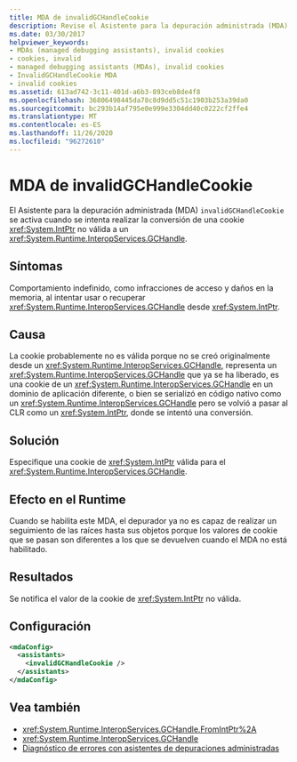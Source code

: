 ```yaml
---
title: MDA de invalidGCHandleCookie
description: Revise el Asistente para la depuración administrada (MDA) invalidGCHandleCookie, que se activa cuando se intenta realizar una conversión de una cookie IntPtr no válida a GCHandle.
ms.date: 03/30/2017
helpviewer_keywords:
- MDAs (managed debugging assistants), invalid cookies
- cookies, invalid
- managed debugging assistants (MDAs), invalid cookies
- InvalidGCHandleCookie MDA
- invalid cookies
ms.assetid: 613ad742-3c11-401d-a6b3-893ceb8de4f8
ms.openlocfilehash: 36806498445da78c8d9dd5c51c1903b253a39da0
ms.sourcegitcommit: bc293b14af795e0e999e3304dd40c0222cf2ffe4
ms.translationtype: MT
ms.contentlocale: es-ES
ms.lasthandoff: 11/26/2020
ms.locfileid: "96272610"
---
```

# <a name="invalidgchandlecookie-mda"></a>MDA de invalidGCHandleCookie

El Asistente para la depuración administrada (MDA) `invalidGCHandleCookie` se activa cuando se intenta realizar la conversión de una cookie <xref:System.IntPtr> no válida a un <xref:System.Runtime.InteropServices.GCHandle>.  
  
## <a name="symptoms"></a>Síntomas  

 Comportamiento indefinido, como infracciones de acceso y daños en la memoria, al intentar usar o recuperar <xref:System.Runtime.InteropServices.GCHandle> desde <xref:System.IntPtr>.  
  
## <a name="cause"></a>Causa  

 La cookie probablemente no es válida porque no se creó originalmente desde un <xref:System.Runtime.InteropServices.GCHandle>, representa un <xref:System.Runtime.InteropServices.GCHandle> que ya se ha liberado, es una cookie de un <xref:System.Runtime.InteropServices.GCHandle> en un dominio de aplicación diferente, o bien se serializó en código nativo como un <xref:System.Runtime.InteropServices.GCHandle> pero se volvió a pasar al CLR como un <xref:System.IntPtr>, donde se intentó una conversión.  
  
## <a name="resolution"></a>Solución  

 Especifique una cookie de <xref:System.IntPtr> válida para el <xref:System.Runtime.InteropServices.GCHandle>.  
  
## <a name="effect-on-the-runtime"></a>Efecto en el Runtime  

 Cuando se habilita este MDA, el depurador ya no es capaz de realizar un seguimiento de las raíces hasta sus objetos porque los valores de cookie que se pasan son diferentes a los que se devuelven cuando el MDA no está habilitado.  
  
## <a name="output"></a>Resultados  

 Se notifica el valor de la cookie de <xref:System.IntPtr> no válida.  
  
## <a name="configuration"></a>Configuración  
  
```xml  
<mdaConfig>  
  <assistants>  
    <invalidGCHandleCookie />  
  </assistants>  
</mdaConfig>  
```  
  
## <a name="see-also"></a>Vea también

- <xref:System.Runtime.InteropServices.GCHandle.FromIntPtr%2A>
- <xref:System.Runtime.InteropServices.GCHandle>
- [Diagnóstico de errores con asistentes de depuraciones administradas](diagnosing-errors-with-managed-debugging-assistants.md)
